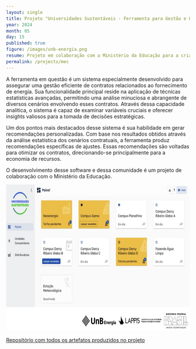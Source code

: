 ```yaml
---
layout: single
title: Projeto "Universidades Sustentáveis - Ferramenta para Gestão e Otimização de Contratos de Fornecimento de Energia Elétrica" - 2023 - em andamento
year: 2024
month: 05
day: 15
published: true
figure: /images/unb-energia.png
resume: Projeto em colaboração com a Ministério da Educação para a criação de uma comunidade de software livre para o desenvolvimento da Plataforma de Universidades sustentáveis, um sistema de recomendação de contratos, a fim de garantir a gestão eficiente de Fornecimento de energia.
permalink: /projects/mec
---
```


A ferramenta em questão é um sistema especialmente desenvolvido para assegurar uma gestão eficiente de contratos relacionados ao fornecimento de energia. Sua funcionalidade principal reside na aplicação de técnicas estatísticas avançadas, permitindo uma análise minuciosa e abrangente de diversos cenários envolvendo esses contratos. Através dessa capacidade analítica, o sistema é capaz de examinar variáveis cruciais e oferecer insights valiosos para a tomada de decisões estratégicas.

Um dos pontos mais destacados desse sistema é sua habilidade em gerar recomendações personalizadas. Com base nos resultados obtidos através da análise estatística dos cenários contratuais, a ferramenta produz recomendações específicas de ajustes. Essas recomendações são voltadas para otimizar os contratos, direcionando-se principalmente para a economia de recursos. 

O desenvolvimento desse software e dessa comunidade é um projeto de colaboração com o Ministério da Educação.



<img src="/images/mec-energia.png" alt="mec" style="height: 400px;" />

[Repositório com todos os artefatos produzidos no projeto](https://gitlab.com/lappis-unb/projects/SMI)


